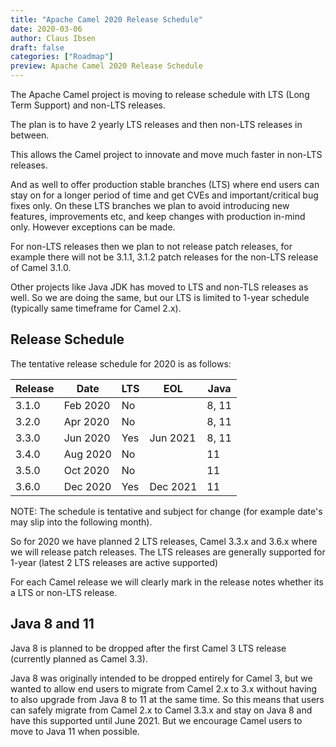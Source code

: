 ```yaml
---
title: "Apache Camel 2020 Release Schedule"
date: 2020-03-06
author: Claus Ibsen
draft: false
categories: ["Roadmap"]
preview: Apache Camel 2020 Release Schedule
---
```


The Apache Camel project is moving to release schedule with LTS (Long Term Support) and non-LTS releases.

The plan is to have 2 yearly LTS releases and then non-LTS releases in between.

This allows the Camel project to innovate and move much faster in non-LTS releases.

And as well to offer production stable branches (LTS) where end users can stay on
for a longer period of time and get CVEs and important/critical bug fixes only.
On these LTS branches we plan to avoid introducing new features, improvements etc, and
keep changes with production in-mind only. However exceptions can be made.

For non-LTS releases then we plan to not release patch releases, for example there will
not be 3.1.1, 3.1.2 patch releases for the non-LTS release of Camel 3.1.0.

Other projects like Java JDK has moved to LTS and non-TLS releases as well. So we are doing the same,
but our LTS is limited to 1-year schedule (typically same timeframe for Camel 2.x).

## Release Schedule

The tentative release schedule for 2020 is as follows:

| Release | Date | LTS | EOL | Java | 
|---------|------|-----|-----|------|
| 3.1.0 | Feb 2020 | No |  | 8, 11 |
| 3.2.0 | Apr 2020 | No |  | 8, 11 |
| 3.3.0 | Jun 2020 | Yes | Jun 2021 | 8, 11 |
| 3.4.0 | Aug 2020 | No | | 11 |
| 3.5.0 | Oct 2020 | No | | 11 | 
| 3.6.0 | Dec 2020 | Yes | Dec 2021 | 11 |

NOTE: The schedule is tentative and subject for change
(for example date's may slip into the following month). 

So for 2020 we have planned 2 LTS releases, Camel 3.3.x and 3.6.x where we will release
patch releases. The LTS releases are generally supported for 1-year
(latest 2 LTS releases are active supported)

For each Camel release we will clearly mark in the release notes whether its a LTS or non-LTS release.

## Java 8 and 11

Java 8 is planned to be dropped after the first Camel 3 LTS release (currently
planned as Camel 3.3). 

Java 8 was originally intended to be dropped entirely for Camel 3,
but we wanted to allow end users to migrate from Camel 2.x to 3.x without having
to also upgrade from Java 8 to 11 at the same time. So this means that users
can safely migrate from Camel 2.x to Camel 3.3.x and stay on Java 8 and have this supported
until June 2021. But we encourage Camel users to move to Java 11 when possible.
